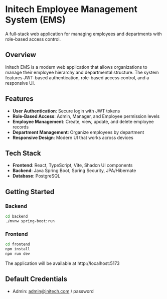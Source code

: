 # Initech Employee Management System (EMS)

A full-stack web application for managing employees and departments with role-based access control.

## Overview

Initech EMS is a modern web application that allows organizations to manage their employee hierarchy and departmental structure. The system features JWT-based authentication, role-based access control, and a responsive UI.

## Features

- **User Authentication**: Secure login with JWT tokens
- **Role-Based Access**: Admin, Manager, and Employee permission levels
- **Employee Management**: Create, view, update, and delete employee records
- **Department Management**: Organize employees by department
- **Responsive Design**: Modern UI that works across devices

## Tech Stack

- **Frontend**: React, TypeScript, Vite, Shadcn UI components
- **Backend**: Java Spring Boot, Spring Security, JPA/Hibernate
- **Database**: PostgreSQL

## Getting Started

### Backend

```bash
cd backend
./mvnw spring-boot:run
```

### Frontend

```bash
cd frontend
npm install
npm run dev
```

The application will be available at http://localhost:5173

## Default Credentials

- Admin: admin@initech.com / password
